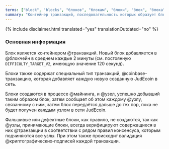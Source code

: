 ```yaml
---
terms: ["block", "blocks", "блоков", "блокам", "блоки", "блок", "блока"]
summary: "Контейнер транзакций, последовательность которых образует блокчейн"
---
```


{% include disclaimer.html translated="yes" translationOutdated="no" %}
### Основная информация

Блок является контейнером @транзакций. Новый блок добавляется в @блoкчейн в среднем каждые 2 минуты (см. постоянную `DIFFICULTY_TARGET_V2`, имеющую значение 120 секунд).

Блоки также содержат специальный тип транзакций, @coinbase-транзакцию, которая добавляет каждую новую созданную JudEcoin в сеть.

Блоки создаются в процессе @майнинга, и @узел, успешно добывший таким образом блок, затем сообщает об этом каждому @узлу, связанному с ним, затем блок передаётся дальше до тех пор, пока не будет получен каждым узлом в сети JudEcoin.

Фальшивые или дефектные блоки, как правило, не создаются, так как @узлы, принимающие блоки, всегда верифицируют содержащиеся в них @транзакции в соответствии с рядом правил консенсуса, которым подчиняются все узлы. При этом также происходит валидация @криптографических-подписей каждой транзакции.
